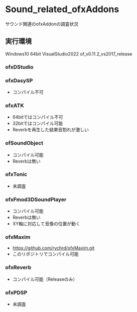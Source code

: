 # Sound_related_ofxAddons
サウンド関連のofxAddonの調査状況

## 実行環境
Windows10 64bit
VisualStudio2022
of_v0.11.2_vs2017_release

### ofxDStudio
### ofxDasySP
- コンパイル不可

### ofxATK
- 64bitではコンパイル不可
- 32bitではコンパイル可能
- Reverbを再生した結果音割れが激しい

### ofSoundObject 
- コンパイル可能
- Reverbは無い

### ofxTonic
- 未調査

### ofxFmod3DSoundPlayer
- コンパイル可能
- Reverbは無い
- XY軸に対応して音像の位置が動く

### ofxMaxim
- https://github.com/rychrd/ofxMaxim.git
- このリポジトリでコンパイル可能

### ofxReverb
- コンパイル可能（Releaseのみ）

### ofxPDSP
- 未調査
